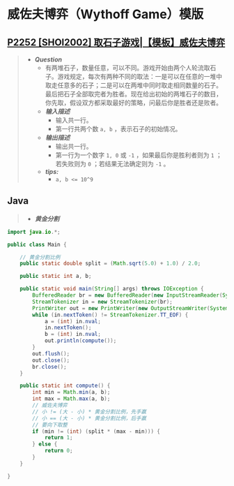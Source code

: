 # 威佐夫博弈（Wythoff Game）模版

## [P2252 [SHOI2002] 取石子游戏|【模板】威佐夫博弈](https://www.luogu.com.cn/problem/P2252)

> - ***Question***
>   - 有两堆石子，数量任意，可以不同。游戏开始由两个人轮流取石子。游戏规定，每次有两种不同的取法：一是可以在任意的一堆中取走任意多的石子；二是可以在两堆中同时取走相同数量的石子。最后把石子全部取完者为胜者。现在给出初始的两堆石子的数目，你先取，假设双方都采取最好的策略，问最后你是胜者还是败者。
>   - ***输入描述***
>     - 输入共一行。
>     - 第一行共两个数 `a, b` ，表示石子的初始情况。
>   - ***输出描述***
>     - 输出共一行。
>     - 第一行为一个数字 `1, 0` 或 `-1` ，如果最后你是胜利者则为 `1` ；若失败则为 `0` ；若结果无法确定则为 `-1` 。
>   - ***tips:***
>     - `a, b <= 10^9`

## Java

> - ***黄金分割***

```java
import java.io.*;

public class Main {

    // 黄金分割比例
    public static double split = (Math.sqrt(5.0) + 1.0) / 2.0;

    public static int a, b;

    public static void main(String[] args) throws IOException {
        BufferedReader br = new BufferedReader(new InputStreamReader(System.in));
        StreamTokenizer in = new StreamTokenizer(br);
        PrintWriter out = new PrintWriter(new OutputStreamWriter(System.out));
        while (in.nextToken() != StreamTokenizer.TT_EOF) {
            a = (int) in.nval;
            in.nextToken();
            b = (int) in.nval;
            out.println(compute());
        }
        out.flush();
        out.close();
        br.close();
    }

    public static int compute() {
        int min = Math.min(a, b);
        int max = Math.max(a, b);
        // 威佐夫博弈
        // 小 != (大 - 小) * 黄金分割比例，先手赢
        // 小 == (大 - 小) * 黄金分割比例，后手赢
        // 要向下取整
        if (min != (int) (split * (max - min))) {
            return 1;
        } else {
            return 0;
        }
    }

}
```
